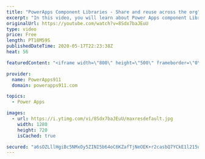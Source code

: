 ```yaml
---
title: "PowerApps Component Libraries - Share and reuse across the org"
excerpt: "In this video, you will learn about Power Apps component Libraries and how you can use them to build and publish components that can be used across the company. This is the consistency solution you have been looking for.  Link to introduction to PowerApps components if you need ithttps://www.youtube.com/watch?v=AqZkUQ78e50"
originalUrl: https://youtube.com/watch?v=8Sdx7baJEuU
type: video
price: Free
length: PT18M59S
publishedDateTime: 2020-05-17T22:23:38Z
heat: 56

featuredContent: "<iframe width=\"800\" height=\"500\" frameborder=\"0\" src=\"https://www.youtube.com/embed/8Sdx7baJEuU\" allow=\"accelerometer; autoplay; encrypted-media; gyroscope; picture-in-picture\" allowfullscreen></iframe>"

provider:
  name: PowerApps911
  domain: powerapps911.com

topics:
  - Power Apps

images:
  - url: https://i.ytimg.com/vi/8Sdx7baJEuU/maxresdefault.jpg
    width: 1280
    height: 720
    isCached: true

secured: "a6sOZLllHgiBc5NMxOy5ZINI5b64oC6KZafTjNeOEK+r2casbQ7YCkE1l215u2RjUcr4YpBYgpQwvGUiTrH2Gb3hFYLrY+LLpsnXrtLqim/eHwkSpyZYF7eY52+wwx3jrKNeCkIokljNzP7OL45d4PGJ147yzkNg/KHEicz0WuzixHaMNg38OY+0rP8G8aiS45/2fTmIS8C84onftXxn8GULVw20R/NsbrtHjyo33LFM3DDXKAE4UeObE1fyFiy3U8si8MtVLhL4oG7P2PoV4n71uxYowMx/lpjGH8BcddzePAXa6xqLZv5xq5/QtQwdWnhEBRsiBfuuRHi3fJ6HVVuMJNjjOeDJdNgsYayqcWtDtGgZQLy+9m0QoBLcv3Y1K0eaawzvCR+dMX4ZMsB36g==;7ekNqvaK2nSSndiWDGqGag=="
---
```


